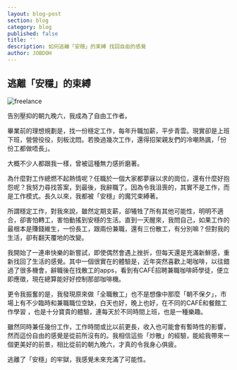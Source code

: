 ```yaml
---
layout: blog-post
section: blog
category: blog
published: false
title: ''
description: 如何逃離「安穩」的束縛 找回自由的感覺
author: JOBDOH
---
```

## 逃離「安穩」的束縛

![freelance ]({{site.baseurl}}/media/freelancing.jpg)


告別壓抑的朝九晚六，我成為了自由工作者。
 
畢業前的理想規劃是，找一份穩定工作，每年升職加薪，平步青雲。現實卻是上班下班，營營役役，刻板沈悶。若換過幾次工作，還得招架親友們的冷嘲熱諷，「份份工都做唔長」。
 
大概不少人都跟我一樣，曾被這種無力感折磨著。
 
為什麼對工作總燃不起熱情呢？任職於一個大家都夢寐以求的崗位，還有什麼好抱怨呢？我努力尋找答案，到最後，我辭職了。因為令我沮喪的，其實不是工作，而是工作模式。長久以來，我都被「安穩」的魔咒束縛著。
 
所謂穩定工作，對我來說，雖然定期支薪，卻犧牲了所有其他可能性，明明不適合，卻害怕轉工，害怕動搖到安穩的生活。直到一天醒來，我問自己，如果工作的最根本是賺錢維生，一份長工，跟兩份兼職，還有三份散工，有分別嘛？但對我的生活，卻有翻天覆地的改變。
 
我開始了一連串快樂的新嘗試，即使偶然會遇上挫折，但每天還是充滿新鮮感，重新找回了生活的感覺。其中一個很實在的體驗是，近年突然喜歡上喝咖啡，以往錯過了很多機會，辭職後在找散工的apps，看到有CAFÉ招聘兼職咖啡師學徒，便立即應徵，現在總算能好好控制那部咖啡機。
 
更令我振奮的是，我發現原來做「全職散工」也不是想像中那麼「朝不保夕」，市場上有不少臨時和兼職職位空缺，白天也好，晚上也好，在不同的CAFÉ和餐館工作學習 ，也是十分寶貴的體驗，連每天於不同時間上班，也是一種樂趣。
 
雖然同時兼任幾份工作，工作時間或比以前更長，收入也可能會有暫時性的影響，然而這份自由的感覺是從前所沒有的。我相信這些「炒散」的經驗，能給我帶來一個更美好的前景，相比從前的朝九晚六，才真的令我身心俱疲。
 
逃離了「安穩」的牢獄，我感覺未來充滿了可能性。
